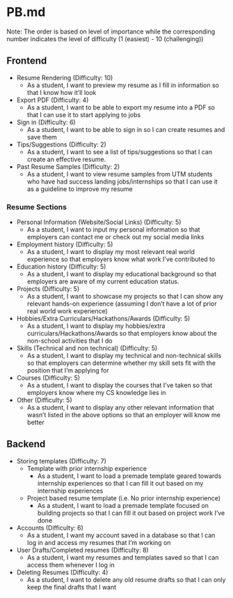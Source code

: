 # PB.md
Note: The order is based on level of importance while the corresponding number indicates the level of difficulty (1 (easiest) - 10 (challenging))
## Frontend
- Resume Rendering (Difficulty: 10)
    - As a student, I want to preview my resume as I fill in information so that I know how it’ll look
- Export PDF (Difficulty: 4)
    - As a student, I want to be able to export my resume into a PDF so that I can use it to start applying to jobs
- Sign in (Difficulty: 6)
    - As a student, I want to be able to sign in so I can create resumes and save them
- Tips/Suggestions (Difficulty: 2)
    - As a student, I want to see a list of tips/suggestions so that I can create an effective resume.
- Past Resume Samples (Difficulty: 2)
    - As a student, I want to view resume samples from UTM students who have had success landing jobs/internships so that I can use it as a guideline to improve my resume
    
### Resume Sections 
- Personal Information (Website/Social Links) (Difficulty: 5)
    - As a student, I want to input my personal information so that employers can contact me or check out my social media links
- Employment history (Difficulty: 5)
    - As a student, I want to display my most relevant real world experience so that employers know what work I’ve contributed to
- Education history (Difficulty: 5)
    - As a student, I want to display my educational background so that employers are aware of my current education status.
- Projects (Difficulty: 5)
    - As a student, I want to showcase my projects so that I can show any relevant hands-on experience (assuming I don’t have a lot of prior real world work experience)
- Hobbies/Extra Curriculars/Hackathons/Awards (Difficulty: 5)
    - As a student, I want to display my hobbies/extra curriculars/Hackathons/Awards so that employers know about the non-school activities that I do
- Skills (Technical and non technical) (Difficulty: 5)
    - As a student, I want to display my technical and non-technical skills so that employers can determine whether my skill sets fit with the position that I’m applying for
- Courses (Difficulty: 5)
    - As a student, I want to display the courses that I’ve taken so that employers know where my CS knowledge lies in
- Other (Difficulty: 5)
    - As a student, I want to display any other relevant information that wasn’t listed in the above options so that an employer will know me better

## Backend
- Storing templates (Difficulty: 7)
    - Template with prior internship experience
        - As a student, I want to load a premade template geared towards internship experiences so that I can fill it out based on my internship experiences
    - Project based resume template (i.e. No prior internship experience)
        - As a student, I want to load a premade template focused on building projects so that I can fill it out based on project work I’ve done
- Accounts (Difficulty: 6)
    - As a student, I want my account saved in a database so that I can log in and access my resumes that I’m working on
- User Drafts/Completed resumes (Difficulty: 8)
    - As a student, I want my resumes and templates saved so that I can access them whenever I log in
- Deleting Resumes (Difficulty: 4)
    - As a student, I want to delete any old resume drafts so that I can only keep the final drafts that I want

